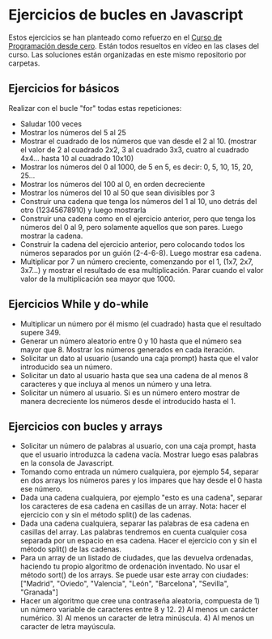 # Ejercicios de bucles en Javascript

Estos ejercicios se han planteado como refuerzo en el [Curso de Programación desde cero](https://escuela.it/cursos/curso-programacion-desde-cero). Están todos resueltos en vídeo en las clases del curso. Las soluciones están organizadas en este mismo repositorio por carpetas.

## Ejercicios for básicos

Realizar con el bucle "for" todas estas repeticiones:

- Saludar 100 veces
- Mostrar los números del 5 al 25
- Mostrar el cuadrado de los números que van desde el 2 al 10. (mostrar el valor de 2 al cuadrado 2x2, 3 al cuadrado 3x3, cuatro al cuadrado 4x4... hasta 10 al cuadrado 10x10)
- Mostrar los números del 0 al 1000, de 5 en 5, es decir: 0, 5, 10, 15, 20, 25...
- Mostrar los números del 100 al 0, en orden decreciente
- Mostrar los números del 10 al 50 que sean divisibles por 3
- Construir una cadena que tenga los números del 1 al 10, uno detrás del otro (12345678910) y luego mostrarla
- Construir una cadena como en el ejercicio anterior, pero que tenga los números del 0 al 9, pero solamente aquellos que son pares. Luego mostrar la cadena.
- Construir la cadena del ejercicio anterior, pero colocando todos los números separados por un guión (2-4-6-8). Luego mostrar esa cadena.
- Multiplicar por 7 un número creciente, comenzando por el 1, (1x7, 2x7, 3x7...) y mostrar el resultado de esa multiplicación. Parar cuando el valor valor de la multiplicación sea mayor que 1000.

## Ejercicios While y do-while

- Multiplicar un número por él mismo (el cuadrado) hasta que el resultado supere 349.
- Generar un número aleatorio entre 0 y 10 hasta que el número sea mayor que 8. Mostrar los números generados en cada iteración.
- Solicitar un dato al usuario (usando una caja prompt) hasta que el valor introducido sea un número.
- Solicitar un dato al usuario hasta que sea una cadena de al menos 8 caracteres y que incluya al menos un número y una letra.
- Solicitar un número al usuario. Si es un número entero mostrar de manera decreciente los números desde el introducido hasta el 1.


## Ejercicios con bucles y arrays

- Solicitar un número de palabras al usuario, con una caja prompt, hasta que el usuario introduzca la cadena vacía. Mostrar luego esas palabras en la consola de Javascript.
- Tomando como entrada un número cualquiera, por ejemplo 54, separar en dos arrays los números pares y los impares que hay desde el 0 hasta ese número.
- Dada una cadena cualquiera, por ejemplo "esto es una cadena", separar los caracteres de esa cadena en casillas de un array. Nota: hacer el ejercicio con y sin el método split() de las cadenas.
- Dada una cadena cualquiera, separar las palabras de esa cadena en casillas del array. Las palabras tendremos en cuenta cualquier cosa separada por un espacio en esa cadena. Hacer el ejercicio con y sin el método split() de las cadenas.
- Para un array de un listado de ciudades, que las devuelva ordenadas, haciendo tu propio algoritmo de ordenación inventado. No usar el método sort() de los arrays. Se puede usar este array con ciudades: ["Madrid", "Oviedo", "Valencia", "León", "Barcelona", "Sevilla", "Granada"]
- Hacer un algoritmo que cree una contraseña aleatoria, compuesta de 1) un número variable de caracteres entre 8 y 12. 2) Al menos un carácter numérico. 3) Al menos un caracter de letra minúscula. 4) Al menos un caracter de letra mayúscula.
